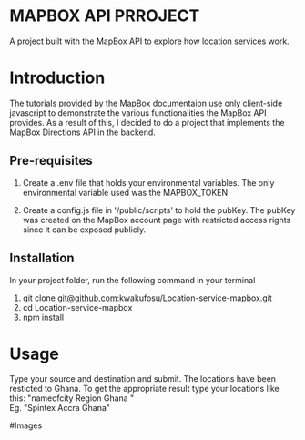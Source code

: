 # MAPBOX API PRROJECT

A project built with the MapBox API to explore how location services work.

# Introduction
The tutorials provided by the MapBox documentaion use only client-side javascript to demonstrate the various functionalities the MapBox API provides. As a result of this, I decided to do a project that implements the MapBox Directions API in the backend.

 ## Pre-requisites
 1. Create a .env file that holds your environmental variables. The only environmental variable used was the MAPBOX_TOKEN 

 2. Create a config.js file in '/public/scripts' to hold the pubKey. The pubKey was created on the MapBox account page with restricted access rights since it can be exposed publicly.

 ## Installation
 In your project folder, run the following command in your terminal
 1. git clone git@github.com:kwakufosu/Location-service-mapbox.git
 2. cd Location-service-mapbox
 3. npm install

# Usage
Type your source and destination and submit.
The locations have been resticted to Ghana. To get the appropriate result type your locations like this: "nameofcity Region Ghana "  
Eg. "Spintex Accra Ghana"

#Images
